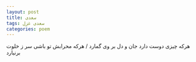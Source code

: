 ```yaml
---
layout: post
title: سعدی
tags: سعدی غزل
categories: poem
---
```


هرکه چیزی دوست دارد جان و دل بر وی گمارد / هرکه محرابش تو باشی سر ز خلوت برنیارد

